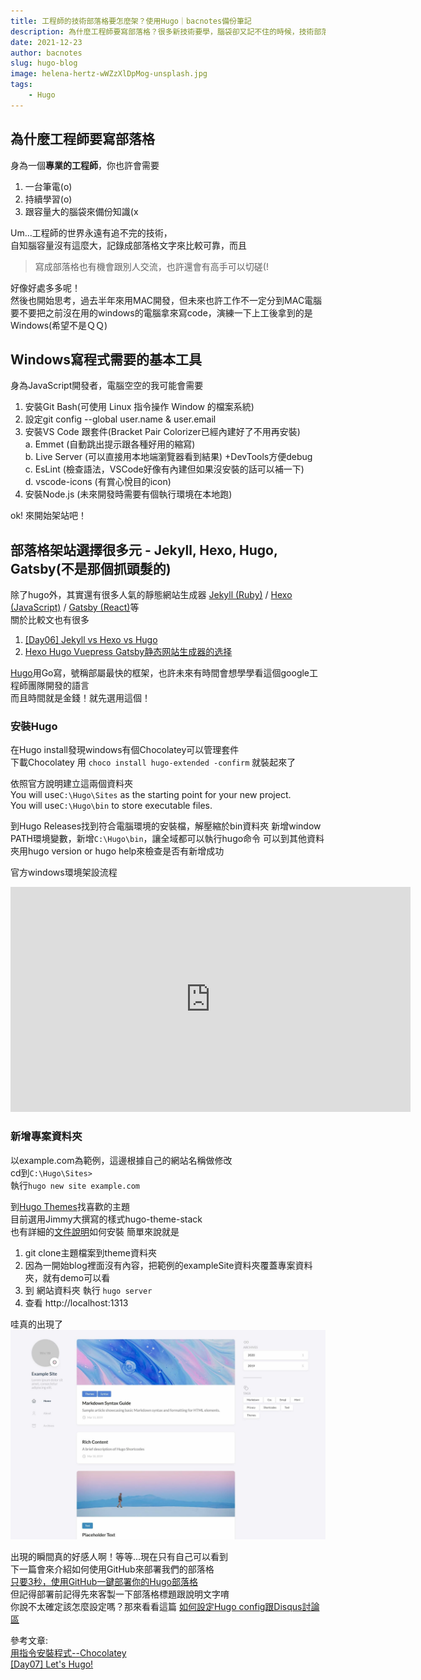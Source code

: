 ```yaml
---
title: 工程師的技術部落格要怎麼架？使用Hugo｜bacnotes備份筆記
description: 為什麼工程師要寫部落格？很多新技術要學，腦袋卻又記不住的時候，技術部落格就是你的另一個大腦，而Hugo是你的好夥伴。
date: 2021-12-23
author: bacnotes
slug: hugo-blog
image: helena-hertz-wWZzXlDpMog-unsplash.jpg
tags:
    - Hugo
---
```


## 為什麼工程師要寫部落格
身為一個**專業的工程師**，你也許會需要
1. 一台筆電(o)
2. 持續學習(o)
3. 跟容量大的腦袋來備份知識(x  

Um...工程師的世界永遠有追不完的技術，  
自知腦容量沒有這麼大，記錄成部落格文字來比較可靠，而且  
> 寫成部落格也有機會跟別人交流，也許還會有高手可以切磋(! 

好像好處多多呢！  
然後也開始思考，過去半年來用MAC開發，但未來也許工作不一定分到MAC電腦  
要不要把之前沒在用的windows的電腦拿來寫code，演練一下上工後拿到的是Windows(希望不是ＱＱ)

## Windows寫程式需要的基本工具
身為JavaScript開發者，電腦空空的我可能會需要

1. 安裝Git Bash(可使用 Linux 指令操作 Window 的檔案系統)
2. 設定git config --global user.name & user.email
3. 安裝VS Code 跟套件(Bracket Pair Colorizer已經內建好了不用再安裝)  
a. Emmet (自動跳出提示跟各種好用的縮寫)  
b. Live Server (可以直接用本地端瀏覽器看到結果) +DevTools方便debug  
c. EsLint (檢查語法，VSCode好像有內建但如果沒安裝的話可以補一下)  
d. vscode-icons (有賞心悅目的icon)
4. 安裝Node.js (未來開發時需要有個執行環境在本地跑)

ok! 來開始架站吧！

## 部落格架站選擇很多元 - Jekyll, Hexo, Hugo, Gatsby(不是那個抓頭髮的)
除了hugo外，其實還有很多人氣的靜態網站生成器 [Jekyll (Ruby)](https://jekyllrb.com/ "Jekyll (Ruby)") / [Hexo (JavaScript)](https://hexo.io/zh-tw/ "Hexo (JavaScript)") / [Gatsby (React)](https://www.gatsbyjs.com/ "Gatsby (React)")等  
關於比較文也有很多  
1. [[Day06] Jekyll vs Hexo vs Hugo](https://ithelp.ithome.com.tw/m/articles/10269253 "[Day06] Jekyll vs Hexo vs Hugo")
2. [Hexo Hugo Vuepress Gatsby静态网站生成器的选择](https://www.tangruiping.com/post/hexo-hugo-vuepress-gatsby.html "Hexo Hugo Vuepress Gatsby静态网站生成器的选择")

[Hugo](https://gohugo.io/getting-started/installing/ "Hugo")用Go寫，號稱部屬最快的框架，也許未來有時間會想學學看這個google工程師團隊開發的語言  
而且時間就是金錢！就先選用這個！

### 安裝Hugo
在Hugo install發現windows有個Chocolatey可以管理套件  
下載Chocolatey 用 `choco install hugo-extended -confirm` 就裝起來了  

依照官方說明建立這兩個資料夾  
You will use`C:\Hugo\Sites` as the starting point for your new project.  
You will use`C:\Hugo\bin` to store executable files.

到Hugo Releases找到符合電腦環境的安裝檔，解壓縮於bin資料夾
新增window PATH環境變數，新增`C:\Hugo\bin`，讓全域都可以執行hugo命令
可以到其他資料夾用hugo version or hugo help來檢查是否有新增成功

官方windows環境架設流程
<iframe width="640" height="360" src="https://www.youtube.com/embed/" title="YouTube video player" frameborder="0" allow="accelerometer; autoplay; clipboard-write; encrypted-media; gyroscope; picture-in-picture" allowfullscreen></iframe>

### 新增專案資料夾
以example.com為範例，這邊根據自己的網站名稱做修改  
cd到`C:\Hugo\Sites>`  
執行`hugo new site example.com`

到[Hugo Themes](https://themes.gohugo.io/)找喜歡的主題  
目前選用Jimmy大撰寫的樣式hugo-theme-stack  
也有詳細的[文件說明](https://docs.stack.jimmycai.com/getting-started.html#installation)如何安裝 
簡單來說就是
1. git clone主題檔案到theme資料夾
2. 因為一開始blog裡面沒有內容，把範例的exampleSite資料夾覆蓋專案資料夾，就有demo可以看  
3. 到 網站資料夾 執行 `hugo server`  
4. 查看 http://localhost:1313

哇真的出現了  
<img src="./screenshot.png" alt="drawing" width="600"/>

出現的瞬間真的好感人啊！等等...現在只有自己可以看到  
下一篇會來介紹如何使用GitHub來部署我們的部落格  
[只要3秒，使用GitHub一鍵部署你的Hugo部落格](https://bacnotes.github.io/p/github-deploy-hugo/ "只要3秒，使用GitHub一鍵部署你的Hugo部落格")  
但記得部署前記得先來客製一下部落格標題跟說明文字唷  
你說不太確定該怎麼設定嗎？那來看看這篇  [如何設定Hugo config跟Disqus討論區](https://bacnotes.github.io/p/hugo-config-and-disqus/ "如何設定Hugo config跟Disqus討論區")

參考文章:  
[用指令安裝程式--Chocolatey](https://ithelp.ithome.com.tw/articles/10242201 "用指令安裝程式--Chocolatey")  
[[Day07] Let's Hugo!](https://ithelp.ithome.com.tw/m/articles/10269925 "[Day07] Let's Hugo!")


